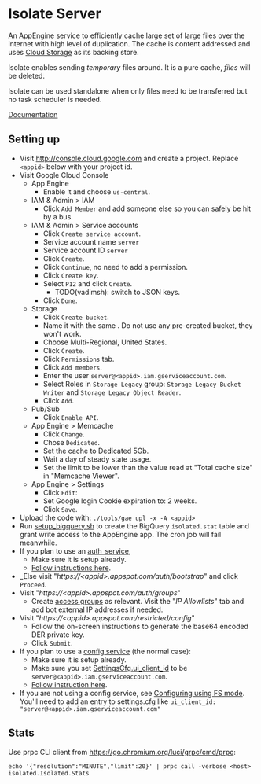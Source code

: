 # Isolate Server

An AppEngine service to efficiently cache large set of large files over the
internet with high level of duplication. The cache is content addressed and uses
[Cloud Storage](https://cloud.google.com/storage/) as its backing store.

Isolate enables sending _temporary_ files around. It is a pure cache, _files_
will be deleted.

Isolate can be used standalone when only files need to be transferred but no task
scheduler is needed.

[Documentation](doc)


## Setting up

*   Visit http://console.cloud.google.com and create a project. Replace
    `<appid>` below with your project id.
*   Visit Google Cloud Console
    *   App Engine
        *   Enable it and choose `us-central`.
    *   IAM & Admin > IAM
        *   Click `Add Member` and add someone else so you can safely be hit by
            a bus.
    *   IAM & Admin > Service accounts
        *   Click `Create service account`.
        *   Service account name `server`
        *   Service account ID `server`
        *   Click `Create`.
        *   Click `Continue`, no need to add a permission.
        *   Click `Create key`.
        *   Select `P12` and click `Create`.
            *   TODO(vadimsh): switch to JSON keys.
        *   Click `Done`.
    *   Storage
        *   Click `Create bucket`.
        *   Name it with the same <appid>. Do not use any pre-created bucket,
            they won't work.
        *   Choose Multi-Regional, United States.
        *   Click `Create`.
        *   Click `Permissions` tab.
        *   Click `Add members`.
        *   Enter the user `server@<appid>.iam.gserviceaccount.com`.
        *   Select Roles in `Storage Legacy` group: `Storage Legacy Bucket
            Writer` and `Storage Legacy Object Reader`.
        *   Click `Add`.
    *   Pub/Sub
        *   Click `Enable API`.
    *   App Engine > Memcache
        *   Click `Change`.
        *   Chose `Dedicated`.
        *   Set the cache to Dedicated 5Gb.
        *   Wait a day of steady state usage.
        *   Set the limit to be lower than the value read at "Total cache
            size" in "Memcache Viewer".
    *   App Engine > Settings
        *   Click `Edit`:
        *   Set Google login Cookie expiration to: 2 weeks.
        *   Click `Save`.
*   Upload the code with: `./tools/gae upl -x -A <appid>`
*   Run [setup_bigquery.sh](setup_bigquery.sh) to create the BigQuery
    `isolated.stat` table and grant write access to the AppEngine app. The cron
    job will fail meanwhile.
*   If you plan to use an [auth_service](../auth_service),
    *   Make sure it is setup already.
    *   [Follow instructions here](../auth_service#linking).
*   _Else visit "_https://\<appid\>.appspot.com/auth/bootstrap_" and click
    `Proceed`.
*   Visit "_https://\<appid\>.appspot.com/auth/groups_"
    *   Create [access groups](doc/Access-Groups.md) as relevant. Visit the "_IP
        Allowlists_" tab and add bot external IP addresses if needed.
*   Visit "_https://\<appid\>.appspot.com/restricted/config_"
    *   Follow the on-screen instructions to generate the base64 encoded DER
        private key.
    *   Click `Submit`.
*   If you plan to use a [config service](../config_service) (the normal case):
    *   Make sure it is setup already.
    *   Make sure you set
        [SettingsCfg.ui_client_id](https://chromium.googlesource.com/infra/luci/luci-py/+/client/appengine/swarming/proto/config.proto)
        to be `server@<appid>.iam.gserviceaccount.com`.
    *   [Follow instruction
        here](../components/components/config/#linking-to-the-config-service).
*   If you are not using a config service, see [Configuring using FS
    mode](https://chromium.googlesource.com/infra/luci/luci-py/+/client/appengine/components/components/config/README.md#fs-mode).
    You'll need to add an entry to settings.cfg like `ui_client_id:
    "server@<appid>.iam.gserviceaccount.com"`


## Stats

Use prpc CLI client from https://go.chromium.org/luci/grpc/cmd/prpc:

```
echo '{"resolution":"MINUTE","limit":20}' | prpc call -verbose <host> isolated.Isolated.Stats
```
